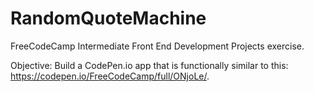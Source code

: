 # RandomQuoteMachine

FreeCodeCamp Intermediate Front End Development Projects exercise.

Objective: Build a CodePen.io app that is functionally similar to this: https://codepen.io/FreeCodeCamp/full/ONjoLe/.



